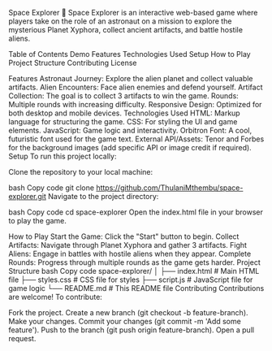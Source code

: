 Space Explorer 🚀
Space Explorer is an interactive web-based game where players take on the role of an astronaut on a mission to explore the mysterious Planet Xyphora, collect ancient artifacts, and battle hostile aliens.

Table of Contents
Demo
Features
Technologies Used
Setup
How to Play
Project Structure
Contributing
License

Features
Astronaut Journey: Explore the alien planet and collect valuable artifacts.
Alien Encounters: Face alien enemies and defend yourself.
Artifact Collection: The goal is to collect 3 artifacts to win the game.
Rounds: Multiple rounds with increasing difficulty.
Responsive Design: Optimized for both desktop and mobile devices.
Technologies Used
HTML: Markup language for structuring the game.
CSS: For styling the UI and game elements.
JavaScript: Game logic and interactivity.
Orbitron Font: A cool, futuristic font used for the game text.
External API/Assets: Tenor and Forbes for the background images (add specific API or image credit if required).
Setup
To run this project locally:

Clone the repository to your local machine:

bash
Copy code
git clone https://github.com/ThulaniMthembu/space-explorer.git
Navigate to the project directory:

bash
Copy code
cd space-explorer
Open the index.html file in your browser to play the game.

How to Play
Start the Game: Click the "Start" button to begin.
Collect Artifacts: Navigate through Planet Xyphora and gather 3 artifacts.
Fight Aliens: Engage in battles with hostile aliens when they appear.
Complete Rounds: Progress through multiple rounds as the game gets harder.
Project Structure
bash
Copy code
space-explorer/
│
├── index.html       # Main HTML file
├── styles.css       # CSS file for styles
├── script.js        # JavaScript file for game logic
└── README.md        # This README file
Contributing
Contributions are welcome! To contribute:

Fork the project.
Create a new branch (git checkout -b feature-branch).
Make your changes.
Commit your changes (git commit -m 'Add some feature').
Push to the branch (git push origin feature-branch).
Open a pull request.

